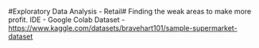 #Exploratory Data Analysis - Retail#
Finding the weak areas to make more profit.
IDE - Google Colab
Dataset - https://www.kaggle.com/datasets/bravehart101/sample-supermarket-dataset

